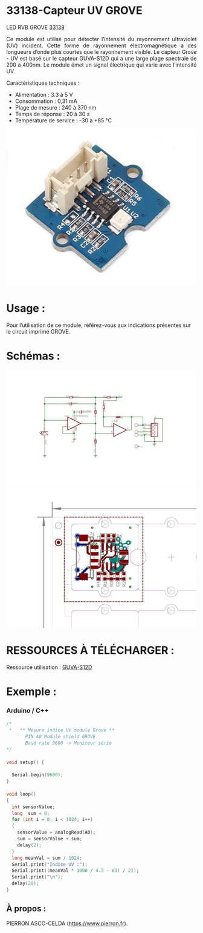 # 33138-Capteur UV GROVE

LED RVB GROVE [33138](https://www.pierron.fr/interface-arduino-uno-5949.html)

<div style="text-align: justify">Ce module est utilisé pour détecter l’intensité du rayonnement ultraviolet (UV) incident. Cette forme de rayonnement électromagnétique a des longueurs d’onde plus courtes que le rayonnement visible. Le capteur Grove - UV est basé sur le capteur GUVA-S12D qui a une large plage spectrale de 200 à 400nm. Le module émet un signal électrique qui varie avec l’intensité UV.</div>

Caractéristiques techniques :
- Alimentation : 3.3 à 5 V
- Consommation : 0,31 mA
- Plage de mesure : 240 à 370 nm
- Temps de réponse : 20 à 30 s
- Température de service : -30 à +85 °C

![L-33138](/img/L-33138.jpg)

# Usage :
Pour l’utilisation de ce module, référez-vous aux indications présentes sur le circuit imprimé GROVE.

# Schémas :

![SCH-33138](/img/SCH-33138.jpg)
![BRD-33138](/img/BRD-33138.jpg)

# RESSOURCES À TÉLÉCHARGER :

Ressource utilisation : [GUVA-S12D](https://github.com/pierron-asco-celda/33138-Capteur_uv_GROVE/blob/main/src/Datasheet_GUVA-S12D.pdf)

# Exemple :
### Arduino / C++
```cpp
/*
 *   ** Mesure indice UV module Grove **
       PIN A0 Module shield GROVE
       Baud rate 9600 -> Moniteur série
*/

void setup() {

  Serial.begin(9600);
}

void loop()
{
  int sensorValue;
  long  sum = 0;
  for (int i = 0; i < 1024; i++)
  {
    sensorValue = analogRead(A0);
    sum = sensorValue + sum;
    delay(2);
  }
  long meanVal = sum / 1024;
  Serial.print("Indice UV :");
  Serial.print((meanVal * 1000 / 4.3 - 83) / 21);
  Serial.print("\n");
  delay(20);
}
```
## À propos :

PIERRON ASCO-CELDA (https://www.pierron.fr).
